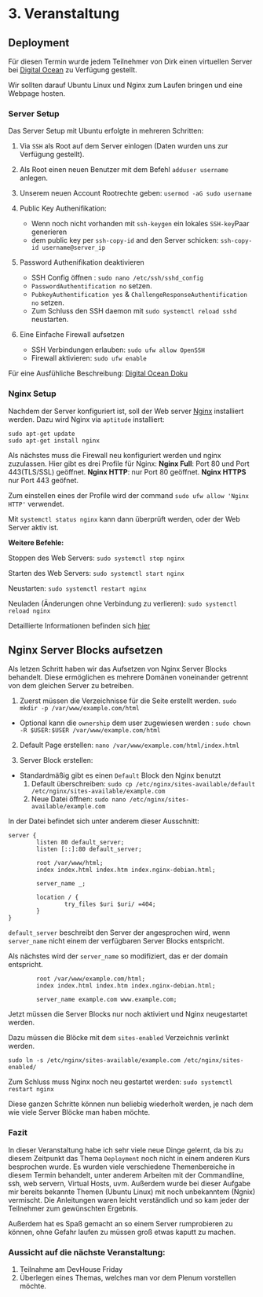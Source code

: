 # 3. Veranstaltung

## Deployment

Für diesen Termin wurde jedem Teilnehmer von Dirk einen virtuellen Server bei [Digital Ocean](https://www.digitalocean.com) zu Verfügung gestellt.

Wir sollten darauf Ubuntu Linux und Nginx zum Laufen bringen und eine Webpage hosten.


### Server Setup
Das Server Setup mit Ubuntu erfolgte in mehreren Schritten:
1. Via `SSH` als Root auf dem Server einlogen (Daten wurden uns zur Verfügung gestellt).
2. Als Root einen neuen Benutzer mit dem Befehl `adduser username` anlegen.
3. Unserem neuen Account Rootrechte geben: `usermod -aG sudo username`

4.  Public Key Authenifikation:
    + Wenn noch nicht vorhanden mit `ssh-keygen` ein lokales `SSH-key`Paar generieren
    + dem public key per `ssh-copy-id` and den Server schicken: `ssh-copy-id username@server_ip`

5. Password Authenifikation deaktivieren
    + SSH Config öffnen : `sudo nano /etc/ssh/sshd_config`
    + `PasswordAuthentification no` setzen.
    + `PubkeyAuthentification yes` & `ChallengeResponseAuthentification no` setzen.
    + Zum Schluss den SSH daemon mit `sudo systemctl reload sshd` neustarten.

6. Eine Einfache Firewall aufsetzen
    + SSH Verbindungen erlauben: `sudo ufw allow OpenSSH`
    + Firewall aktivieren: `sudo ufw enable`

Für eine Ausfühliche Beschreibung: [Digital Ocean Doku](https://www.digitalocean.com/community/tutorials/initial-server-setup-with-ubuntu-16-04)

### Nginx Setup
Nachdem der Server konfiguriert ist, soll der Web server [Nginx](https://nginx.org/) installiert werden.
Dazu wird Nginx via `aptitude` installiert:

```
sudo apt-get update
sudo apt-get install nginx
```
Als nächstes muss die Firewall neu konfiguriert werden und nginx zuzulassen.
Hier gibt es drei Profile für Nginx:
**Nginx Full**: Port 80 und Port 443(TLS/SSL) geöffnet.
**Nginx HTTP**: nur Port 80 geöffnet.
**Nginx HTTPS** nur Port 443 geöfnet.

Zum einstellen eines der Profile wird der command `sudo ufw allow 'Nginx HTTP'` verwendet.

Mit `systemctl status nginx` kann dann überprüft werden, oder der Web Server aktiv ist.

**Weitere Befehle:**

Stoppen des Web Servers: `sudo systemctl stop nginx`

Starten des Web Servers: `sudo systemctl start nginx`

Neustarten: `sudo systemctl restart nginx`

Neuladen (Änderungen ohne Verbindung zu verlieren): `sudo systemctl reload nginx`

Detaillierte Informationen befinden sich [hier](https://www.digitalocean.com/community/tutorials/how-to-install-nginx-on-ubuntu-16-04)

## Nginx Server Blocks aufsetzen

Als letzen Schritt haben wir das Aufsetzen von Nginx Server Blocks behandelt.
Diese ermöglichen es mehrere Domänen voneinander getrennt von dem gleichen Server zu betreiben.

1. Zuerst müssen die Verzeichnisse für die Seite erstellt werden. `sudo mkdir -p /var/www/example.com/html`
  + Optional kann die `ownership` dem user zugewiesen werden : `sudo chown -R $USER:$USER /var/www/example.com/html`

2. Default Page erstellen: `nano /var/www/example.com/html/index.html`

3. Server Block erstellen:
  + Standardmäßig gibt es einen `Default` Block den Nginx benutzt
    1. Default überschreiben: `sudo cp /etc/nginx/sites-available/default /etc/nginx/sites-available/example.com`
    2. Neue Datei öffnen: `sudo nano /etc/nginx/sites-available/example.com`

In der Datei befindet sich unter anderem dieser Ausschnitt:
```
server {
        listen 80 default_server;
        listen [::]:80 default_server;

        root /var/www/html;
        index index.html index.htm index.nginx-debian.html;

        server_name _;

        location / {
                try_files $uri $uri/ =404;
        }
}
```

`default_server` beschreibt den Server der angesprochen wird, wenn `server_name` nicht einem der verfügbaren Server Blocks entspricht.

Als nächstes wird der `server_name` so modifiziert, das er der domain entspricht.
```
        root /var/www/example.com/html;
        index index.html index.htm index.nginx-debian.html;

        server_name example.com www.example.com;
```
Jetzt müssen die Server Blocks nur noch aktiviert und Nginx neugestartet werden.

Dazu müssen die Blöcke mit dem `sites-enabled` Verzeichnis verlinkt werden.

`sudo ln -s /etc/nginx/sites-available/example.com /etc/nginx/sites-enabled/`

Zum Schluss muss Nginx noch neu gestartet werden: `sudo systemctl restart nginx`

Diese ganzen Schritte können nun beliebig wiederholt werden, je nach dem wie viele Server Blöcke man haben möchte.

### Fazit

In dieser Veranstaltung habe ich sehr viele neue Dinge gelernt, da bis zu diesem Zeitpunkt das Thema `Deployment` noch nicht in einem anderen Kurs besprochen wurde. Es wurden viele verschiedene Themenbereiche in diesem Termin behandelt, unter anderem Arbeiten mit der Commandline, ssh, web servern, Virtual Hosts, uvm. Außerdem wurde bei dieser Aufgabe mir bereits bekannte Themen (Ubuntu Linux) mit noch unbekanntem (Ngnix) vermischt.
Die Anleitungen waren leicht verständlich und so kam jeder der Teilnehmer zum gewünschten Ergebnis.

Außerdem hat es Spaß gemacht an so einem Server rumprobieren zu können, ohne Gefahr laufen zu müssen groß etwas kaputt zu machen.



### Aussicht auf die nächste Veranstaltung:

1. Teilnahme am DevHouse Friday
2. Überlegen eines Themas, welches man vor dem Plenum vorstellen möchte.
